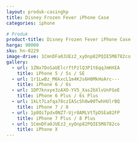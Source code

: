 ```yaml
---
layout: produk-casinghp
title: Disney Frozen Fever iPhone Case
categories: iphone

# Produk
product-title: Disney Frozen Fever iPhone Case
harga: 90000
sku: hn-0229
image-drive: 1CmnDFa0JUEz2_xyOnp82PQIE5M8782co
gallery:
  - url: 1ZNx7DoSaUElcrftPzlQ3P1t6qqJmHXEA
    title: iPhone 5 / 5s / SE
  - url: 1r1LwBz_M6kxcL1m4KJs6H0MkHoArc---
    title: iPhone 6 / 6s
  - url: 1DP7knxye3zAXO-YV5_Xas2bXlvUnFGeE
    title: iPhone 6 Plus / 6s Plus
  - url: 1kLt7Lafqa78czIAScSh8w00TwhHUlrBQ
    title: iPhone 7 / 8
  - url: 1p8OiTpdx0NZ7-Ujr0AMLVtTpDSEa82FP
    title: iPhone 7 Plus / 8 Plus
  - url: 1CmnDFa0JUEz2_xyOnp82PQIE5M8782co
    title: iPhone X
---
```

